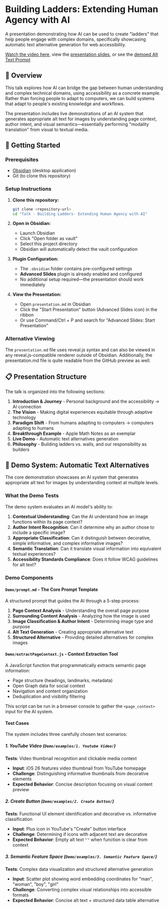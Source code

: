 # Building Ladders: Extending Human Agency with AI

A presentation demonstrating how AI can be used to create "ladders" that help people engage with complex domains, specifically showcasing automatic text alternative generation for web accessibility.

[Watch the video here](https://drive.google.com/file/d/1m1q8f3YFf-hT1-FY0O5cZq6Eolo7n_bV/view?usp=sharing), view the [presentation slides](https://github.com/dylan-isaac/Building-Ladders--Extending-Human-Agency-with-AI--Talk-/blob/main/presentation.md), or see the [demoed Alt Text Prompt](https://github.com/dylan-isaac/Building-Ladders--Extending-Human-Agency-with-AI--Talk-/blob/main/Demo/prompt.md)

## 🎯 Overview

This talk explores how AI can bridge the gap between human understanding and complex technical domains, using accessibility as a concrete example. Rather than forcing people to adapt to computers, we can build systems that adapt to people's existing knowledge and workflows.

The presentation includes live demonstrations of an AI system that generates appropriate alt text for images by understanding page context, author intent, and visual semantics—essentially performing "modality translation" from visual to textual media.

## 🚀 Getting Started

### Prerequisites

- [Obsidian](https://obsidian.md/) (desktop application)
- Git (to clone this repository)

### Setup Instructions

1. **Clone this repository:**
   ```bash
   git clone <repository-url>
   cd "Talk - Building Ladders- Extending Human Agency with AI"
   ```

2. **Open in Obsidian:**
   - Launch Obsidian
   - Click "Open folder as vault"
   - Select this project directory
   - Obsidian will automatically detect the vault configuration

3. **Plugin Configuration:**
   - The `.obsidian` folder contains pre-configured settings
   - **Advanced Slides** plugin is already enabled and configured
   - No additional setup required—the presentation should work immediately

4. **View the Presentation:**
   - Open `presentation.md` in Obsidian
   - Click the "Start Presentation" button (Advanced Slides icon) in the ribbon
   - Or use Command/Ctrl + P and search for "Advanced Slides: Start Presentation"

### Alternative Viewing

The `presentation.md` file uses reveal.js syntax and can also be viewed in any reveal.js-compatible renderer outside of Obsidian. Additionally, the presentation.md file is quite readable from the GitHub preview as well.

## 📋 Presentation Structure

The talk is organized into the following sections:

1. **Introduction & Journey** - Personal background and the accessibility → AI connection
2. **The Vision** - Making digital experiences equitable through adaptive technology  
3. **Paradigm Shift** - From humans adapting to computers → computers adapting to humans
4. **Breakthrough Example** - Apple Math Notes as an exemplar
5. **Live Demo** - Automatic text alternatives generation
6. **Philosophy** - Building ladders vs. walls, and our responsibility as builders

## 🧪 Demo System: Automatic Text Alternatives

The core demonstration showcases an AI system that generates appropriate alt text for images by understanding context at multiple levels.

### What the Demo Tests

The demo system evaluates an AI model's ability to:

1. **Contextual Understanding**: Can the AI understand how an image functions within its page context?
2. **Author Intent Recognition**: Can it determine why an author chose to include a specific image?
3. **Appropriate Classification**: Can it distinguish between decorative, simple informative, and complex informative images?
4. **Semantic Translation**: Can it translate visual information into equivalent textual experiences?
5. **Accessibility Standards Compliance**: Does it follow WCAG guidelines for alt text?

### Demo Components

#### `Demo/prompt.md` - The Core Prompt Template
A structured prompt that guides the AI through a 5-step process:
1. **Page Context Analysis** - Understanding the overall page purpose
2. **Surrounding Content Analysis** - Analyzing how the image is used 
3. **Image Classification & Author Intent** - Determining image type and purpose
4. **Alt Text Generation** - Creating appropriate alternative text
5. **Structured Alternative** - Providing detailed alternatives for complex images

#### `Demo/extractPageContext.js` - Context Extraction Tool
A JavaScript function that programmatically extracts semantic page information:
- Page structure (headings, landmarks, metadata)
- Open Graph data for social context  
- Navigation and content organization
- Deduplication and visibility filtering

This script can be run in a browser console to gather the `<page_context>` input for the AI system.

#### Test Cases

The system includes three carefully chosen test scenarios:

##### 1. YouTube Video (`Demo/examples/1. Youtube Video/`)
**Tests**: Video thumbnail recognition and clickable media context
- **Input**: iOS 26 features video thumbnail from YouTube homepage
- **Challenge**: Distinguishing informative thumbnails from decorative elements
- **Expected Behavior**: Concise description focusing on visual content preview

##### 2. Create Button (`Demo/examples/2. Create Button/`)  
**Tests**: Functional UI element identification and decorative vs. informative classification
- **Input**: Plus icon in YouTube's "Create" button interface
- **Challenge**: Determining if icons with adjacent text are decorative
- **Expected Behavior**: Empty alt text `""` when function is clear from context

##### 3. Semantic Feature Space (`Demo/examples/3. Semantic Feature Space/`)
**Tests**: Complex data visualization and structured alternative generation
- **Input**: Scatter plot showing word embedding coordinates for "man", "woman", "boy", "girl"
- **Challenge**: Converting complex visual relationships into accessible formats
- **Expected Behavior**: Concise alt text + structured data table alternative
